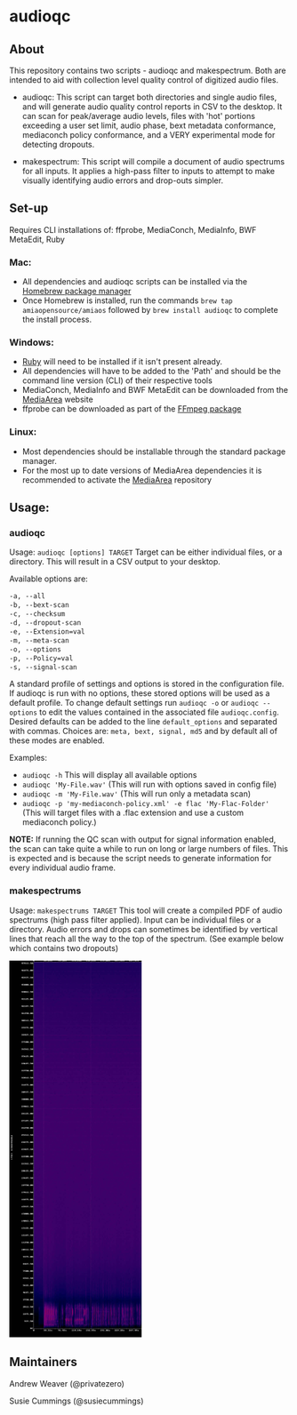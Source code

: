 # audioqc

## About

This repository contains two scripts - audioqc and makespectrum. Both are intended to aid with collection level quality control of digitized audio files.

* audioqc: This script can target both directories and single audio files, and will generate audio quality control reports in CSV to the desktop. It can scan for peak/average audio levels, files with 'hot' portions exceeding a user set limit, audio phase, bext metadata conformance, mediaconch policy conformance, and a VERY experimental mode for detecting dropouts.

* makespectrum: This script will compile a document of audio spectrums for all inputs. It applies a high-pass filter to inputs to attempt to make visually identifying audio errors and drop-outs simpler.


## Set-up
Requires CLI installations of: ffprobe, MediaConch, MediaInfo, BWF MetaEdit, Ruby

### Mac:
* All dependencies and audioqc scripts can be installed via the [Homebrew package manager](https://brew.sh/)
* Once Homebrew is installed, run the commands `brew tap amiaopensource/amiaos` followed by `brew install audioqc` to complete the install process.

### Windows:
* [Ruby](https://rubyinstaller.org/) will need to be installed if it isn't present already.
* All dependencies will have to be added to the 'Path' and should be the command line version (CLI) of their respective tools
* MediaConch, MediaInfo and BWF MetaEdit can be downloaded from the [MediaArea](https://mediaarea.net/) website
* ffprobe can be downloaded as part of the [FFmpeg package](https://ffmpeg.org/download.html#build-windows)


### Linux:
* Most dependencies should be installable through the standard package manager.
* For the most up to date versions of MediaArea dependencies it is recommended to activate the [MediaArea](https://mediaarea.net/en/Repos) repository

## Usage:

### audioqc
Usage: `audioqc [options] TARGET`
Target can be either individual files, or a directory. This will result in a CSV output to your desktop.

Available options are:

    -a, --all
    -b, --bext-scan
    -c, --checksum
    -d, --dropout-scan
    -e, --Extension=val
    -m, --meta-scan
    -o, --options
    -p, --Policy=val
    -s, --signal-scan

A standard profile of settings and options is stored in the configuration file. If audioqc is run with no options, these stored options will be used as a default profile. To change default settings run `audioqc -o` or `audioqc --options` to edit the values contained in the associated file `audioqc.config`. Desired defaults can be added to the line `default_options` and separated with commas. Choices are: `meta, bext, signal, md5` and by default all of these modes are enabled.

Examples: 
* `audioqc -h` This will display all available options
* `audioqc 'My-File.wav'` (This will run with options saved in config file)
* `audioqc -m 'My-File.wav'` (This will run only a metadata scan)
* `audioqc -p 'my-mediaconch-policy.xml' -e flac 'My-Flac-Folder'` (This will target files with a .flac extension and use a custom mediaconch policy.)

__NOTE:__ If running the QC scan with output for signal information enabled, the scan can take quite a while to run on long or large numbers of files. This is expected and is because the script needs to generate information for every individual audio frame.

### makespectrums
Usage: `makespectrums TARGET`
This tool will create a compiled PDF of audio spectrums (high pass filter applied). Input can be individual files or a directory. Audio errors and drops can sometimes be identified by vertical lines that reach all the way to the top of the spectrum. (See example below which contains two dropouts)

![Audio dropout example](dropout-example.png)

## Maintainers
Andrew Weaver (@privatezero)

Susie Cummings (@susiecummings)
